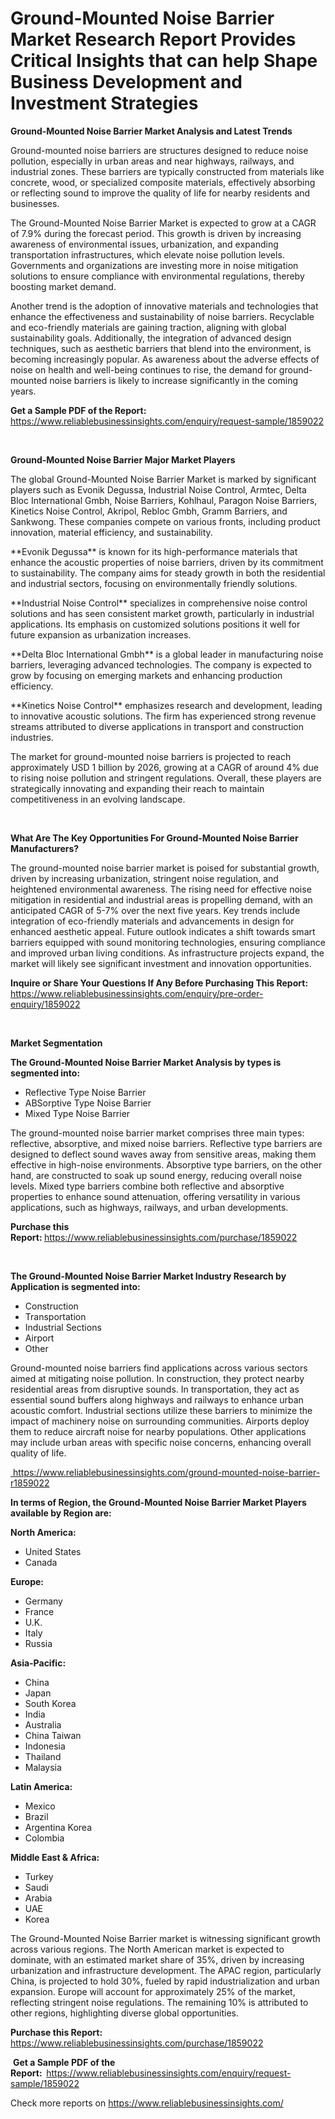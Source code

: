 <p><h1>Ground-Mounted Noise Barrier Market Research Report Provides Critical Insights that can help Shape Business Development and Investment Strategies</h1></p><p><strong>Ground-Mounted Noise Barrier Market Analysis and Latest Trends</strong></p>
<p><p>Ground-mounted noise barriers are structures designed to reduce noise pollution, especially in urban areas and near highways, railways, and industrial zones. These barriers are typically constructed from materials like concrete, wood, or specialized composite materials, effectively absorbing or reflecting sound to improve the quality of life for nearby residents and businesses.</p><p>The Ground-Mounted Noise Barrier Market is expected to grow at a CAGR of 7.9% during the forecast period. This growth is driven by increasing awareness of environmental issues, urbanization, and expanding transportation infrastructures, which elevate noise pollution levels. Governments and organizations are investing more in noise mitigation solutions to ensure compliance with environmental regulations, thereby boosting market demand.</p><p>Another trend is the adoption of innovative materials and technologies that enhance the effectiveness and sustainability of noise barriers. Recyclable and eco-friendly materials are gaining traction, aligning with global sustainability goals. Additionally, the integration of advanced design techniques, such as aesthetic barriers that blend into the environment, is becoming increasingly popular. As awareness about the adverse effects of noise on health and well-being continues to rise, the demand for ground-mounted noise barriers is likely to increase significantly in the coming years.</p></p>
<p><strong>Get a Sample PDF of the Report:&nbsp;</strong> <a href="https://www.reliablebusinessinsights.com/enquiry/request-sample/1859022?utm_campaign=3050&utm_medium=2&utm_source=Github&utm_content=ia&utm_term=03042025&utm_id=ground-mounted-noise-barrier">https://www.reliablebusinessinsights.com/enquiry/request-sample/1859022</a></p>
<p>&nbsp;</p>
<p><strong>Ground-Mounted Noise Barrier Major Market Players</strong></p>
<p><p>The global Ground-Mounted Noise Barrier Market is marked by significant players such as Evonik Degussa, Industrial Noise Control, Armtec, Delta Bloc International Gmbh, Noise Barriers, Kohlhaul, Paragon Noise Barriers, Kinetics Noise Control, Akripol, Rebloc Gmbh, Gramm Barriers, and Sankwong. These companies compete on various fronts, including product innovation, material efficiency, and sustainability.</p><p>**Evonik Degussa** is known for its high-performance materials that enhance the acoustic properties of noise barriers, driven by its commitment to sustainability. The company aims for steady growth in both the residential and industrial sectors, focusing on environmentally friendly solutions.</p><p>**Industrial Noise Control** specializes in comprehensive noise control solutions and has seen consistent market growth, particularly in industrial applications. Its emphasis on customized solutions positions it well for future expansion as urbanization increases.</p><p>**Delta Bloc International Gmbh** is a global leader in manufacturing noise barriers, leveraging advanced technologies. The company is expected to grow by focusing on emerging markets and enhancing production efficiency.</p><p>**Kinetics Noise Control** emphasizes research and development, leading to innovative acoustic solutions. The firm has experienced strong revenue streams attributed to diverse applications in transport and construction industries.</p><p>The market for ground-mounted noise barriers is projected to reach approximately USD 1 billion by 2026, growing at a CAGR of around 4% due to rising noise pollution and stringent regulations. Overall, these players are strategically innovating and expanding their reach to maintain competitiveness in an evolving landscape.</p></p>
<p>&nbsp;</p>
<p><strong>What Are The Key Opportunities For Ground-Mounted Noise Barrier Manufacturers?</strong></p>
<p><p>The ground-mounted noise barrier market is poised for substantial growth, driven by increasing urbanization, stringent noise regulation, and heightened environmental awareness. The rising need for effective noise mitigation in residential and industrial areas is propelling demand, with an anticipated CAGR of 5-7% over the next five years. Key trends include integration of eco-friendly materials and advancements in design for enhanced aesthetic appeal. Future outlook indicates a shift towards smart barriers equipped with sound monitoring technologies, ensuring compliance and improved urban living conditions. As infrastructure projects expand, the market will likely see significant investment and innovation opportunities.</p></p>
<p><strong>Inquire or Share Your Questions If Any Before Purchasing This Report:</strong> <a href="https://www.reliablebusinessinsights.com/enquiry/pre-order-enquiry/1859022?utm_campaign=3050&utm_medium=2&utm_source=Github&utm_content=ia&utm_term=03042025&utm_id=ground-mounted-noise-barrier">https://www.reliablebusinessinsights.com/enquiry/pre-order-enquiry/1859022</a></p>
<p>&nbsp;</p>
<p><strong>Market Segmentation</strong></p>
<p><strong>The Ground-Mounted Noise Barrier Market Analysis by types is segmented into:</strong></p>
<p><ul><li>Reflective Type Noise Barrier</li><li>ABSorptive Type Noise Barrier</li><li>Mixed Type Noise Barrier</li></ul></p>
<p><p>The ground-mounted noise barrier market comprises three main types: reflective, absorptive, and mixed noise barriers. Reflective type barriers are designed to deflect sound waves away from sensitive areas, making them effective in high-noise environments. Absorptive type barriers, on the other hand, are constructed to soak up sound energy, reducing overall noise levels. Mixed type barriers combine both reflective and absorptive properties to enhance sound attenuation, offering versatility in various applications, such as highways, railways, and urban developments.</p></p>
<p><strong>Purchase this Report:&nbsp;</strong><a href="https://www.reliablebusinessinsights.com/purchase/1859022?utm_campaign=3050&utm_medium=2&utm_source=Github&utm_content=ia&utm_term=03042025&utm_id=ground-mounted-noise-barrier">https://www.reliablebusinessinsights.com/purchase/1859022</a></p>
<p>&nbsp;</p>
<p><strong>The Ground-Mounted Noise Barrier Market Industry Research by Application is segmented into:</strong></p>
<p><ul><li>Construction</li><li>Transportation</li><li>Industrial Sections</li><li>Airport</li><li>Other</li></ul></p>
<p><p>Ground-mounted noise barriers find applications across various sectors aimed at mitigating noise pollution. In construction, they protect nearby residential areas from disruptive sounds. In transportation, they act as essential sound buffers along highways and railways to enhance urban acoustic comfort. Industrial sections utilize these barriers to minimize the impact of machinery noise on surrounding communities. Airports deploy them to reduce aircraft noise for nearby populations. Other applications may include urban areas with specific noise concerns, enhancing overall quality of life.</p></p>
<p><a href="https://www.reliablebusinessinsights.com/ground-mounted-noise-barrier-r1859022?utm_campaign=3050&utm_medium=2&utm_source=Github&utm_content=ia&utm_term=03042025&utm_id=ground-mounted-noise-barrier">&nbsp;https://www.reliablebusinessinsights.com/ground-mounted-noise-barrier-r1859022</a></p>
<p><strong>In terms of Region, the Ground-Mounted Noise Barrier Market Players available by Region are:</strong></p>
<p>
    <p> <strong> North America: </strong>
        <ul>
            <li>United States</li>
            <li>Canada</li>
        </ul>
        </p> 
    <p> <strong> Europe: </strong>
        <ul>
            <li>Germany</li>
            <li>France</li>
            <li>U.K.</li>
            <li>Italy</li>
            <li>Russia</li>
        </ul>
        </p> 
    <p> <strong> Asia-Pacific: </strong>
        <ul>
            <li>China</li>
            <li>Japan</li>
            <li>South Korea</li>
            <li>India</li>
            <li>Australia</li>
            <li>China Taiwan</li>
            <li>Indonesia</li>
            <li>Thailand</li>
            <li>Malaysia</li>
        </ul>
        </p> 
    <p> <strong> Latin America: </strong>
        <ul>
            <li>Mexico</li>
            <li>Brazil</li>
            <li>Argentina Korea</li>
            <li>Colombia</li>
        </ul>
        </p> 
    <p> <strong> Middle East & Africa: </strong>
        <ul>
            <li>Turkey</li>
            <li>Saudi</li>
            <li>Arabia</li>
            <li>UAE</li>
            <li>Korea</li>
        </ul>
    </p>
    </p>
<p><p>The Ground-Mounted Noise Barrier market is witnessing significant growth across various regions. The North American market is expected to dominate, with an estimated market share of 35%, driven by increasing urbanization and infrastructure development. The APAC region, particularly China, is projected to hold 30%, fueled by rapid industrialization and urban expansion. Europe will account for approximately 25% of the market, reflecting stringent noise regulations. The remaining 10% is attributed to other regions, highlighting diverse global opportunities.</p></p>
<p><strong>Purchase this Report: </strong><a href="https://www.reliablebusinessinsights.com/purchase/1859022?utm_campaign=3050&utm_medium=2&utm_source=Github&utm_content=ia&utm_term=03042025&utm_id=ground-mounted-noise-barrier">https://www.reliablebusinessinsights.com/purchase/1859022</a></p>
<p>&nbsp;<strong>Get a Sample PDF of the Report:&nbsp;&nbsp;</strong><a href="https://www.reliablebusinessinsights.com/enquiry/request-sample/1859022?utm_campaign=3050&utm_medium=2&utm_source=Github&utm_content=ia&utm_term=03042025&utm_id=ground-mounted-noise-barrier">https://www.reliablebusinessinsights.com/enquiry/request-sample/1859022</a></p>
<p><strong></strong></p>
<p>Check more reports on <a href="https://www.reliablebusinessinsights.com/?utm_campaign=3050&utm_medium=2&utm_source=Github&utm_content=ia&utm_term=03042025&utm_id=ground-mounted-noise-barrier">https://www.reliablebusinessinsights.com/</a></p>